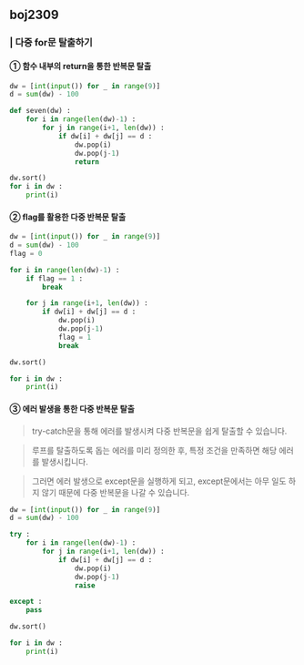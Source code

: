 ## boj2309

### | 다중 for문 탈출하기

#### ① 함수 내부의 return을 통한 반복문 탈출
```python
dw = [int(input()) for _ in range(9)]
d = sum(dw) - 100

def seven(dw) :
    for i in range(len(dw)-1) :
        for j in range(i+1, len(dw)) :
            if dw[i] + dw[j] == d :
                dw.pop(i)
                dw.pop(j-1)
                return  

dw.sort()
for i in dw :
    print(i)
```

#### ② flag를 활용한 다중 반복문 탈출
```python
dw = [int(input()) for _ in range(9)]
d = sum(dw) - 100
flag = 0

for i in range(len(dw)-1) :
    if flag == 1 :
        break

    for j in range(i+1, len(dw)) :
        if dw[i] + dw[j] == d :
            dw.pop(i)
            dw.pop(j-1)
            flag = 1
            break

dw.sort()

for i in dw :
    print(i)
```

#### ③ 에러 발생을 통한 다중 반복문 탈출
> try-catch문을 통해 에러를 발생시켜 다중 반복문을 쉽게 탈출할 수 있습니다. 

> 루프를 탈출하도록 돕는 에러를 미리 정의한 후, 특정 조건을 만족하면 해당 에러를 발생시킵니다. 

> 그러면 에러 발생으로 except문을 실행하게 되고, except문에서는 아무 일도 하지 않기 때문에 다중 반복문을 나갈 수 있습니다.

```python
dw = [int(input()) for _ in range(9)]
d = sum(dw) - 100

try : 
    for i in range(len(dw)-1) :
        for j in range(i+1, len(dw)) :
            if dw[i] + dw[j] == d :
                dw.pop(i)
                dw.pop(j-1)
                raise

except :
    pass

dw.sort()

for i in dw :
    print(i)
```